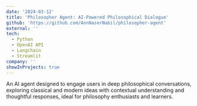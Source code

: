 ```yaml
---
date: '2024-03-12'
title: 'Philosopher Agent: AI-Powered Philosophical Dialogue'
github: 'https://github.com/AnnNaserNabil/philosopher-agent'
external: ''
tech:
  - Python
  - OpenAI API
  - Langchain
  - Streamlit
company: ''
showInProjects: true
---
```


An AI agent designed to engage users in deep philosophical conversations, exploring classical and modern ideas with contextual understanding and thoughtful responses, ideal for philosophy enthusiasts and learners.
